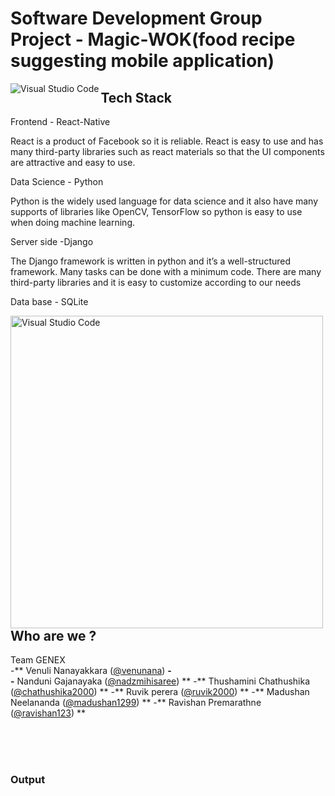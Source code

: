 # Software Development Group Project - Magic-WOK(food recipe suggesting mobile application)



<img align="left" alt="Visual Studio Code" width="auto" src="https://user-images.githubusercontent.com/66440787/118847393-52265000-b8eb-11eb-8436-06b4d1ca6c7e.gif" />


## Tech Stack

Frontend - React-Native

React is a product of Facebook so it is reliable. React is easy to use and has many third-party libraries such as react materials so that the UI components are attractive and easy to use.


Data Science - Python

Python is the widely used language for data science and it also have many supports of libraries like OpenCV, TensorFlow so python is easy to use when doing machine learning.


Server side -Django

The Django framework is written in python and it’s a well-structured framework. Many tasks can be done with a minimum code. There are many third-party libraries and it is easy to customize according to our needs


Data base - SQLite
<br>

<img align="left" alt="Visual Studio Code" width="500px" src="https://user-images.githubusercontent.com/66440787/118846131-0921cc00-b8ea-11eb-9972-2191deeeaa6a.jpg" />


<br>
<br>
<br><br>
<br>
<br>








## Who are we ?

Team GENEX
<br>
-** Venuli  Nanayakkara  ([@venunana](https://github.com/venunana)) **-
<br>
-** Nanduni Gajanayaka   ([@nadzmihisaree](https://github.com/nadzmihisaree)) **
-** Thushamini Chathushika  ([@chathushika2000](https://github.com/chathushika2000)) **
-** Ruvik perera  ([@ruvik2000](https://github.com/ruvik2000)) **
-** Madushan Neelananda  ([@madushan1299](https://github.com/madushan1299)) **
-** Ravishan Premarathne  ([@ravishan123](https://github.com/ravishan123)) **









<br />
<br />


<br />

### Output

<br />
<br />

